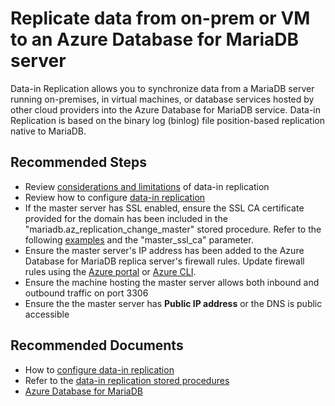 <properties
    pageTitle="Data-in replication for Azure Database for MariaDB"
    description="Replicate data from on-prem or VM to an Azure Database for MariaDB server"
    service="microsoft.dbformariadb"
    resource="servers"
    authors="ajlam"
    ms.author="andrela"
    displayOrder="410"
    selfHelpType="generic"
    supportTopicIds="32673562"
    resourceTags="servers, databases"
    productPesIds="16617"
    cloudEnvironments="public"
    articleId="2b5fd4c3-692c-4b4b-a1c8-b553f15608d2"
/>

# Replicate data from on-prem or VM to an Azure Database for MariaDB server

Data-in Replication allows you to synchronize data from a MariaDB server running on-premises, in virtual machines, or database services hosted by other cloud providers into the Azure Database for MariaDB service. Data-in Replication is based on the binary log (binlog) file position-based replication native to MariaDB.

## **Recommended Steps**

* Review [considerations and limitations](https://docs.microsoft.com/azure/mariadb/concepts-data-in-replication#limitations-and-considerations) of data-in replication
* Review how to configure [data-in replication](https://docs.microsoft.com/azure/mariadb/howto-data-in-replication)
* If the master server has SSL enabled, ensure the SSL CA certificate provided for the domain has been included in the "mariadb.az_replication_change_master" stored procedure. Refer to the following [examples](https://docs.microsoft.com/azure/mariadb/howto-data-in-replication#link-the-master-and-replica-servers-to-start-data-in-replication) and the "master_ssl_ca" parameter.
* Ensure the master server's IP address has been added to the Azure Database for MariaDB replica server's firewall rules. Update firewall rules using the [Azure portal](https://docs.microsoft.com/azure/mariadb/howto-manage-firewall-portal) or [Azure CLI](https://docs.microsoft.com/azure/mariadb/howto-manage-firewall-cli).
* Ensure the machine hosting the master server allows both inbound and outbound traffic on port 3306
* Ensure the the master server has **Public IP address** or the DNS is public accessible

## **Recommended Documents**

* How to [configure data-in replication](https://docs.microsoft.com/azure/mariadb/howto-data-in-replication)
* Refer to the [data-in replication stored procedures](https://docs.microsoft.com/azure/mariadb/reference-data-in-stored-procedures)
* [Azure Database for MariaDB](https://docs.microsoft.com/azure/mariadb/)
